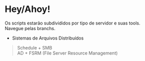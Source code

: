# Hey/Ahoy!
Os scripts estarão subdivididos por tipo de servidor e suas tools. <br> Navegue pelas branchs.<br>
- Sistemas de Arquivos Distribuídos <br> 
> Schedule + SMB <br>
> AD + FSRM (File Server Resource Management)<br> 
